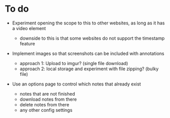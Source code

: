 # To do
* Experiment opening the scope to this to other websites, as long as it has a video element
    * downside to this is that some websites do not support the timestamp feature

* Implement images so that screenshots can be included with annotations
    * approach 1: Upload to imgur? (single file download)
    * approach 2: local storage and experiment with file zipping? (bulky file)

* Use an options page to control which notes that already exist
    * notes that are not finished
    * download notes from there
    * delete notes from there
    * any other config settings